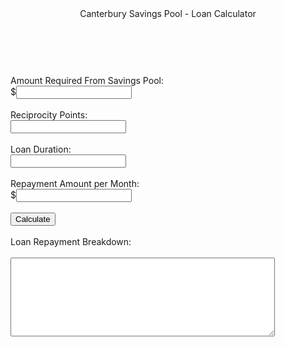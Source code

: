 <html lang="en">
<head>
  <meta charset="utf-8">

  <title>Canterbury Savings Pool - Loan Calculator</title>

  <link rel="stylesheet" type="text/css" href="stylesheet.css" media="screen" />
</head>

<body>
  <header>Canterbury Savings Pool - Loan Calculator</header>
  <br>
  <br>
  <section>
    <label>Amount Required From Savings Pool:</label><br>
    <label>$</label><input type="text" id = "savings" /> <br><br>
    <label>Reciprocity Points:</label><br>
    <label></label><input type="text" id = "points" /> <br><br>
    <label>Loan Duration:</label><br>
    <label></label><input type="text" id = "duration" /> <br><br>
    <label>Repayment Amount per Month:</label><br>
    <label>$</label><input type="text" id = "other" /> <br><br>
    <input type="button" value="Calculate" name="calculate" id = "calculate" /> <br><br>
    <label>Loan Repayment Breakdown:</label><br><br>
    <textarea name="text" rows="8" cols="50" wrap="soft" id="tax"></textarea>
</section>
<script src="script.js"></script>
</body>
</html>
